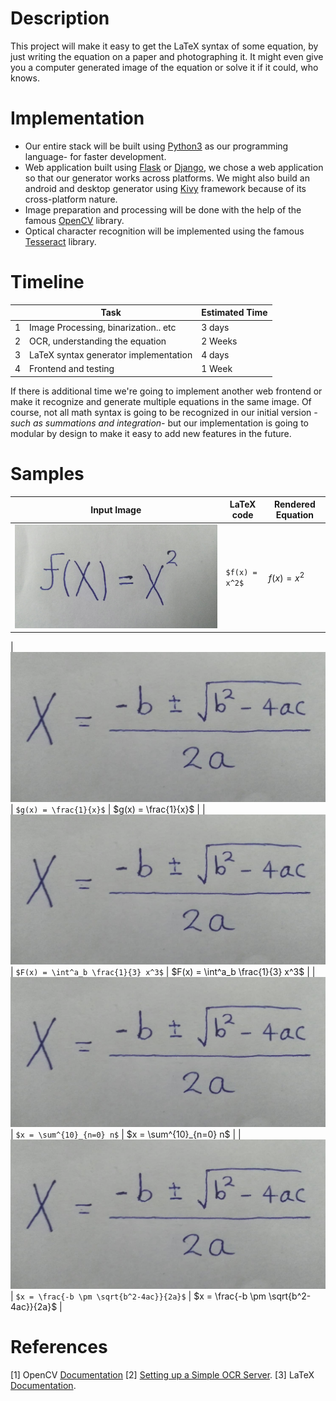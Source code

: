 # Description

This project will make it easy to get the LaTeX syntax of some equation, by just writing the equation on a paper and photographing it. It might even give you a computer generated image of the equation or solve it if it could, who knows.

# Implementation

- Our entire stack will be built using [Python3](https://www.python.org/) as our programming language- for faster development.
- Web application built using [Flask](http://flask.pocoo.org/) or [Django](https://www.djangoproject.com/), we chose a web application so that our generator works across platforms. We might also build an android and desktop generator using [Kivy](https://kivy.org/) framework because of its cross-platform nature.
- Image preparation and processing will be done with the help of the famous [OpenCV](https://opencv.org/) library.
- Optical character recognition will be implemented using the famous [Tesseract](https://github.com/tesseract-ocr/tesseract) library.

# Timeline

| | Task | Estimated Time |
| --- | --- | --- |
| 1 | Image Processing, binarization.. etc | 3 days |
| 2 | OCR, understanding the equation | 2 Weeks |
| 3 | LaTeX syntax generator implementation | 4 days |
| 4 | Frontend and testing | 1 Week |


<!--| | Task 1 | Task 2 | Task 3 | Task 4 |-->
<!--| Member | Role | Role | Role | Role |-->
<!--| --- | --- | --- | --- | --- |-->
<!--| Ahmed |  |  |  |  |-->
<!--| Boula |  |  |  |  |-->
<!--| Eslam |  |  |  |  |-->
<!--| Menna |  |  |  |  |-->

If there is additional time we're going to implement another web frontend or make it recognize and generate multiple equations in the same image.
Of course, not all math syntax is going to be recognized in our initial version *-such as summations and integration-* but our implementation is going to modular by design to make it easy to add new features in the future.

# Samples

| Input Image | LaTeX code | Rendered Equation |
| --- | --- | --- |
| ![./img/c04c8ec07fb14e48b7b50edb9d92f9c4.png](./img/c04c8ec07fb14e48b7b50edb9d92f9c4.png) | ```$f(x) = x^2$``` | $f(x) = x^2$ |
|
![./img/f072eeaea18a4eca88b51b8e34702fdb.png](./img/fedd16f3b3bc44b1a14cbddc5f3f2615.png) | ```$g(x) = \frac{1}{x}$``` | $g(x) = \frac{1}{x}$ |
| ![./img/bd0a3bd35fd34879a2ff6fee7e8fbd9e.png](./img/fedd16f3b3bc44b1a14cbddc5f3f2615.png) | ```$F(x) = \int^a_b \frac{1}{3} x^3$``` | $F(x) = \int^a_b \frac{1}{3} x^3$ |
| ![./img/2b5ae09c4f2b49f694d9c88fa4cfe5db.png](./img/fedd16f3b3bc44b1a14cbddc5f3f2615.png) | ```$x = \sum^{10}_{n=0} n$``` | $x = \sum^{10}_{n=0} n$ |
| ![./img/fedd16f3b3bc44b1a14cbddc5f3f2615.png](./img/fedd16f3b3bc44b1a14cbddc5f3f2615.png) | ```$x = \frac{-b \pm \sqrt{b^2-4ac}}{2a}$``` | $x = \frac{-b \pm \sqrt{b^2-4ac}}{2a}$ |


<!--| | ```$H_c=\frac{1}{2n} \sum^n_{l=0} (-1)^{l}(n-{l})^{p-2} \sum_{l_1+\dots+l_p=l} \prod^p_{i=1} \binom{n_i}{l_i} \quad \cdot[(n-l)-(n_i-l_i)]^{n_i-l_i} \cdot[(n-l)^2-\sum^p_{j=1}(n_i-l _i)^2]$``` | $H_c=\frac{1}{2n} \sum^n_{l=0} (-1)^{l}(n-{l})^{p-2} \sum_{l_1+\dots+l_p=l} \prod^p_{i=1} \binom{n_i}{l_i} \quad \cdot[(n-l)-(n_i-l_i)]^{n_i-l_i} \cdot[(n-l)^2-\sum^p_{j=1}(n_i-l _i)^2]$ |-->

# References

[1] OpenCV [Documentation](http://opencv-python-tutroals.readthedocs.io/)
[2] [Setting up a Simple OCR Server](https://realpython.com/setting-up-a-simple-ocr-server/).
[3] LaTeX [Documentation](https://www.latex-project.org/help/documentation/amsldoc.pdf).
